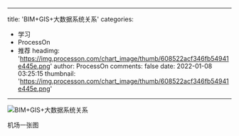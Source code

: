 
---
title: 'BIM+GIS+大数据系统关系'
categories: 
 - 学习
 - ProcessOn
 - 推荐
headimg: 'https://img.processon.com/chart_image/thumb/608522acf346fb54941e445e.png'
author: ProcessOn
comments: false
date: 2022-01-08 03:25:15
thumbnail: 'https://img.processon.com/chart_image/thumb/608522acf346fb54941e445e.png'
---

<div>   
<img class="thumb" alt="BIM+GIS+大数据系统关系" src="https://img.processon.com/chart_image/thumb/608522acf346fb54941e445e.png" referrerpolicy="no-referrer">
<p>机场一张图</p>  
</div>
            